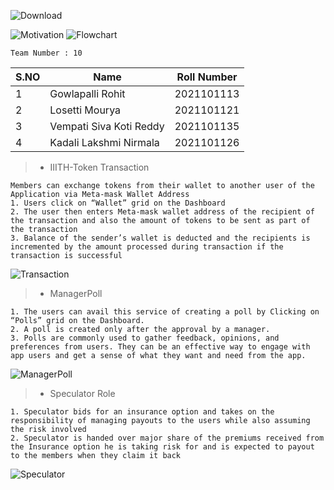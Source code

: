 ![Download](https://github.com/ROHIT32767/Airdrop-Insurance/assets/102759922/33ef09f0-a2d9-437b-b704-09db5031e73b)

![Motivation](https://github.com/ROHIT32767/Airdrop-Insurance/assets/102759922/1379ef0e-6a9c-4761-96cc-6f9352190e82)
![Flowchart](https://github.com/ROHIT32767/Airdrop-Insurance/assets/102759922/dca62298-abc8-4b19-9522-c01dffbe8be4)

```
Team Number : 10
```

S.NO| Name | Roll Number |
|--|--|--|
1 | Gowlapalli Rohit |2021101113|
2 | Losetti Mourya |2021101121 |
3 | Vempati Siva Koti Reddy|2021101135 | 
4 | Kadali Lakshmi Nirmala| 2021101126 | 

>* IIITH-Token Transaction
```
Members can exchange tokens from their wallet to another user of the Application via Meta-mask Wallet Address
1. Users click on “Wallet” grid on the Dashboard
2. The user then enters Meta-mask wallet address of the recipient of the transaction and also the amount of tokens to be sent as part of the transaction
3. Balance of the sender’s wallet is deducted and the recipients is incremented by the amount processed during transaction if the transaction is successful
```
![Transaction](https://github.com/ROHIT32767/Airdrop-Insurance/assets/102759922/64d82ff6-92f6-4f30-82fa-5e549ad10165)
>* ManagerPoll
```
1. The users can avail this service of creating a poll by Clicking on “Polls” grid on the Dashboard.
2. A poll is created only after the approval by a manager.
3. Polls are commonly used to gather feedback, opinions, and preferences from users. They can be an effective way to engage with app users and get a sense of what they want and need from the app.
```
![ManagerPoll](https://github.com/ROHIT32767/Airdrop-Insurance/assets/102759922/8e4ac800-61b9-4f9c-8a09-6d930439a39b)

>* Speculator Role
```
1. Speculator bids for an insurance option and takes on the responsibility of managing payouts to the users while also assuming the risk involved
2. Speculator is handed over major share of the premiums received from the Insurance option he is taking risk for and is expected to payout to the members when they claim it back
```
![Speculator](https://github.com/ROHIT32767/Airdrop-Insurance/assets/102759922/8b36513c-0743-4126-bd94-e1dc451ee7aa)
